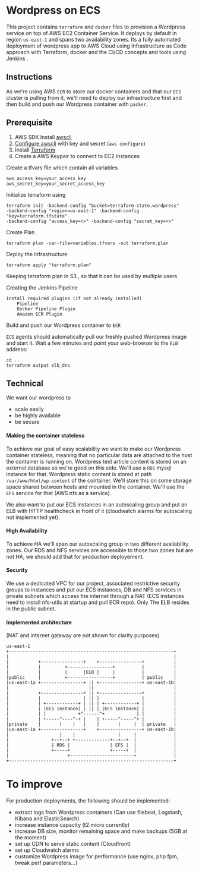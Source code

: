 # Wordpress on ECS
This project contains `terraform` and `docker` files to provision a Wordpress 
service on top of AWS EC2 Container Service. It deploys by default in 
region `us-east-1` and spans two availability zones. Its a fully automated 
deployment of wordpress app to AWS Cloud using Infrastructure as Code 
approach with Terraform, docker and the CI/CD concepts and tools using Jenkins .



## Instructions
As we're using AWS `ECR` to store our docker containers and that our `ECS` cluster is pulling from it, we'll need to deploy our infrastructure first and then build and push our Wordpress container with `packer`.

## Prerequisite

1. AWS SDK Install [awscli](http://docs.aws.amazon.com/cli/latest/userguide/installing.html)
2. [Configure awscli](http://docs.aws.amazon.com/cli/latest/userguide/cli-chap-getting-started.html) with key and secret (`aws configure`)
3. Install [Terraform](https://www.terraform.io/intro/getting-started/install.html)
4. Create a AWS Keypair to connect to EC2 Instances 
 
Create a tfvars file which contain all variables 

```
aws_access_key=your_access_key
aws_secret_key=your_secret_access_key
```

Initialize terraform using
 
```
terraform init -backend-config "bucket=terraform-state.wordpress" 
-backend-config "region=us-east-1" -backend-config "key=terraform.tfstate" 
-backend-config "access_key=<>" -backend-config "secret_key=<>"
```

Create Plan 
```
terraform plan -var-file=variables.tfvars -out terraform.plan
```

Deploy the infrastructure 

```
terraform apply "terraform.plan"
```

Keeping terraform plan in S3 , so that it can be used by multiple users

Creating the Jenkins Pipeline

    Install required plugins (if not already installed)
        Pipeline
        Docker Pipeline Plugin
        Amazon ECR Plugin


Build and push our Wordpress container to `ECR`

`ECS` agents should automatically pull our freshly pushed Wordpress image and start it. Wait a few minutes and point your web-browser to the `ELB` address:

```
cd ..
terraform output elb_dns
```

## Technical 
We want our wordpress to 
 - scale easily
 - be highly available
 - be secure

#### Making the container stateless
To achieve our goal of easy scalability we want to make our Wordpress container stateless, meaning that no particular data are attached to the host the container is running on. 
Wordpress text article content is stored on an external database so we're good on this side. We'll use a `RDS` mysql instance for that.
Wordpress static content is stored at path `/var/www/html/wp-content` of the container. We'll store this on some storage space shared between hosts and mounted in the container. We'll use the `EFS` service for that (AWS nfs as a service).

We also want to put our ECS instances in an autoscaling group and put an ELB with HTTP healthcheck in front of it (cloudwatch alarms for autoscaling not implemented yet).

#### High Availability
To achieve HA we'll span our autoscaling group in two different availability zones.
Our RDS and NFS services are accessible to those two zones but are not HA, we should add that for production deployement.

#### Security
We use a dedicated VPC for our project, associated restrictive security 
groups to instances and put our ECS instances, DB and NFS services in private subnets which access the internet through a NAT (ECS instances need to install nfs-utils at startup and pull ECR repo). Only The ELB resides in the public subnet.

#### Implemented architecture
(NAT and internet gateway are not shown for clarity purposes)
```
us-east-1
+--------------------------------------------------------------+
|                                                              |
|           +----------------+    +----------------+           |
|           |         +-----------------+          |           |
|           |         |      |ELB |     |          |           |
|public     |         +-----------------+          | public    |
|us-east-1a +----------------+ || +----------------+ us-east-1b|
|                              ||                              |
|           +----------------+ || +----------------+           |
|           |                | || |                |           |
|           | +------------+ | || | +------------+ |           |
|           | |ECS instance| | || | |ECS instance| |           |
|           | |            +^------^+            | |           |
|           | +-----^----^-+ |    | +-----^-----^+ |           |
|private    |       |    |   |    |       |     |  | private   |
|us-east-1a +----------------+    +----------------+ us-east-1b|
|                   |    |                |     |              |
|                +--+--+ +-------------+--+--+  |              |
|                | RDS |               | EFS |  |              |
|                +-----+               +-----+  |              |
|                      +------------------------+              |
+--------------------------------------------------------------+
```
# To improve
For production deployments, the following should be implemented:
 - extract logs from Wordpress containers (Can use filebeat, Logstash, 
 Kibana and ElasticSearch) 
 - increase instance capacity  (t2.micro currently)
 - increase DB size, monitor remaining space and make backups (5GB at the moment)
 - set up CDN to serve static content (Cloudfront)
 - set up Cloudwatch alarms
 - customize Wordpress image for performance (use nginx, php fpm, tweak perf parameters...)

